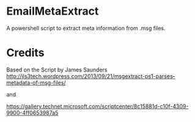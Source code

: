 EmailMetaExtract
================

A powershell script to extract meta information from .msg files.

# Credits
Based on the Script by James Saunders
http://jls3tech.wordpress.com/2013/09/21/msgextract-ps1-parses-metadata-of-msg-files/

and

https://gallery.technet.microsoft.com/scriptcenter/8c15881d-c10f-4309-9900-4ff0653987a5

